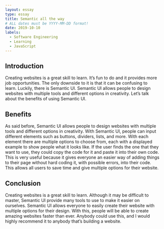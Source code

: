 ```yaml
---
layout: essay
type: essay
title: Semantic all the way
# ALL dates must be YYYY-MM-DD format!
date: 2019-10-10
labels:
  - Software Engineering
  - Learning
  - JavaScript
---
```

## Introduction
Creating websites is a great skill to learn. It’s fun to do and it provides more job opportunities. The only downside to it is that it can be confusing to learn. Luckily, there is Semantic UI. Semantic UI allows people to design websites with multiple tools and different options in creativity. Let’s talk about the benefits of using Semantic UI.

## Benefits
As said before, Semantic UI allows people to design websites with multiple tools and different options in creativity. With Semantic UI, people can input different elements such as buttons, dividers, lists, and more. With each element there are multiple options to choose from, each with a displayed example to show people what it looks like. If the user finds the one that they want to use, they could copy the code for it and paste it into their own code. This is very useful because it gives everyone an easier way of adding things to their page without hard coding it, with possible errors, into their code. This allows all users to save time and give multiple options for their website. 

## Conclusion
Creating websites is a great skill to learn. Although it may be difficult to master, Semantic UI provide many tools to use to make it easier on ourselves. Semantic UI allows everyone to easily create their website with multiple options for their design. With this, people will be able to create amazing websites faster than ever. Anybody could use this, and I would highly recommend it to anybody that’s building a website.
